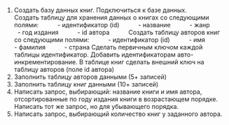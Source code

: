 1. Создать базу данных книг. Подключиться к базе данных.
          Создать таблицу для хранения данных о книгах со следующими полями:
          - идентификатор (id)
          - название
          - жанр
          - год издания
          - id автора
          Создать таблицу авторов книг со следующими полями:
          - идентификатор (id)
          - имя
          - фамилия
          - страна
Сделать первичным ключом каждой таблицы идентификатор.
Добавить идентификаторам авто-инкрементирование.
В таблице книг сделать внешний ключ на таблицу авторов (поле id автора)
2. Заполнить таблицу авторов данными (5+ записей)
3. Заполнить таблицу книг данными (10+ записей)
4. Написать запрос, выбирающий: название книги и имя автора, отсортированные по
году издания книги в возрастающем порядке.
Написать тот же запрос, но для убывающего порядка.
5. Написать запрос, выбирающий количество книг у заданного автора.